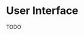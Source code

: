 # User Interface

TODO

<!--
https://www.kayak.com/login?redir=%2Fprofile%2Fnotifications
https://microtip.now.sh/
https://balasinski.pl/
-->
